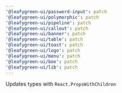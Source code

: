 ```yaml
---
'@leafygreen-ui/password-input': patch
'@leafygreen-ui/polymorphic': patch
'@leafygreen-ui/pipeline': patch
'@leafygreen-ui/callout': patch
'@leafygreen-ui/banner': patch
'@leafygreen-ui/table': patch
'@leafygreen-ui/toast': patch
'@leafygreen-ui/logo': patch
'@leafygreen-ui/menu': patch
'@leafygreen-ui/box': patch
'@leafygreen-ui/lib': patch
---
```


Updates types with `React.PropsWithChildren`
